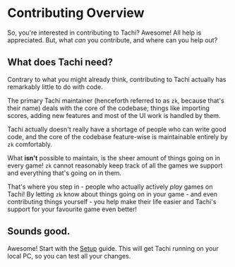 # Contributing Overview

So, you're interested in contributing to Tachi? Awesome! All help is appreciated.
But, what *can* you contribute, and where can you help out?

## What does Tachi need?

Contrary to what you might already think, contributing to Tachi actually has remarkably little to
do with code.

The primary Tachi maintainer (henceforth referred to as `zk`, because that's their name)
deals with the core of the codebase; things like importing scores, adding new features and most of the UI work
is handled by them.

Tachi actually doesn't really have a shortage of people who can write good code, and the core of the codebase
feature-wise is maintainable entirely by `zk` comfortably.

What **isn't** possible to maintain, is the sheer amount of things going on in every game! `zk`
cannot reasonably keep track of all the games we support and everything that's going on in them.

That's where you step in - people who actually actively *play* games on Tachi! By letting `zk`
know about things going on in your game - and even contributing things yourself - you help make their life easier
and Tachi's support for your favourite game even better!

## Sounds good.

Awesome! Start with the [Setup](./setup.md) guide. This will get Tachi running on your local PC, so you can test all your changes.
